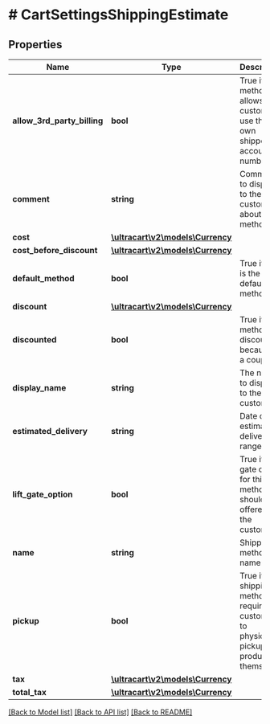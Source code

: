 # # CartSettingsShippingEstimate

## Properties

Name | Type | Description | Notes
------------ | ------------- | ------------- | -------------
**allow_3rd_party_billing** | **bool** | True if this method allows the customer to use their own shipper account number | [optional]
**comment** | **string** | Comment to display to the customer about this method | [optional]
**cost** | [**\ultracart\v2\models\Currency**](Currency.md) |  | [optional]
**cost_before_discount** | [**\ultracart\v2\models\Currency**](Currency.md) |  | [optional]
**default_method** | **bool** | True if this is the default method | [optional]
**discount** | [**\ultracart\v2\models\Currency**](Currency.md) |  | [optional]
**discounted** | **bool** | True if this method is discounted because of a coupon | [optional]
**display_name** | **string** | The name to display to the customer | [optional]
**estimated_delivery** | **string** | Date of the estimated delivery (or range) | [optional]
**lift_gate_option** | **bool** | True if a lift gate option for this method should be offered to the customer | [optional]
**name** | **string** | Shipping method name | [optional]
**pickup** | **bool** | True if this shipping method requires customers to physically pickup product themselves | [optional]
**tax** | [**\ultracart\v2\models\Currency**](Currency.md) |  | [optional]
**total_tax** | [**\ultracart\v2\models\Currency**](Currency.md) |  | [optional]

[[Back to Model list]](../../README.md#models) [[Back to API list]](../../README.md#endpoints) [[Back to README]](../../README.md)

